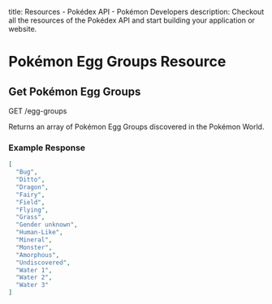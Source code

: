 title: Resources - Pokédex API - Pokémon Developers
description: Checkout all the resources of the Pokédex API and start building your application or website.

# Pokémon Egg Groups Resource

## Get Pokémon Egg Groups
<span class="resource"><span class="get">GET</span> /egg-groups</span>

Returns an array of Pokémon Egg Groups discovered in the Pokémon World.

### Example Response
```json
[
  "Bug",
  "Ditto",
  "Dragon",
  "Fairy",
  "Field",
  "Flying",
  "Grass",
  "Gender unknown",
  "Human-Like",
  "Mineral",
  "Monster",
  "Amorphous",
  "Undiscovered",
  "Water 1",
  "Water 2",
  "Water 3"
]
```
